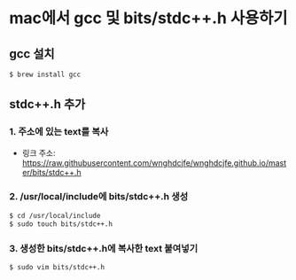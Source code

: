 # mac에서 gcc 및 bits/stdc++.h 사용하기

## gcc 설치

```bash
$ brew install gcc
```

## stdc++.h 추가

### 1. 주소에 있는 text를 복사

- 링크 주소: https://raw.githubusercontent.com/wnghdcjfe/wnghdcjfe.github.io/master/bits/stdc++.h

### 2. /usr/local/include에 bits/stdc++.h 생성

```bash
$ cd /usr/local/include
$ sudo touch bits/stdc++.h
```

### 3. 생성한 bits/stdc++.h에 복사한 text 붙여넣기

```bash
$ sudo vim bits/stdc++.h
```
